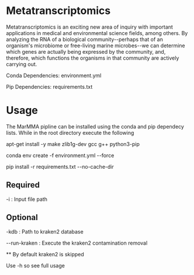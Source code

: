 # Metatranscriptomics

Metatranscriptomics is an exciting new area of inquiry with important applications in medical and environmental science fields, among others. By analyzing the RNA of a biological community--perhaps that of an organism's microbiome or free-living marine microbes--we can determine which genes are actually being expressed by the community, and, therefore, which functions the organisms in that community are actively carrying out.

Conda Dependencies: environment.yml

Pip Dependencies: requirements.txt

# Usage

The MarMMA pipline can be installed using the conda and pip dependecy lists. While in the root directory execute the following

apt-get install -y make zlib1g-dev gcc g++ python3-pip

conda env create -f environment.yml --force

pip install -r requirements.txt --no-cache-dir

## Required
-i : Input file path

## Optional
-kdb : Path to kraken2 database

--run-kraken : Execute the kraken2 contamination removal

** By default kraken2 is skipped

Use -h so see full usage
